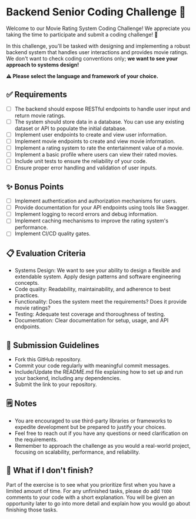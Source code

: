 # Backend Senior Coding Challenge 🍿

Welcome to our Movie Rating System Coding Challenge! We appreciate you taking
the time to participate and submit a coding challenge! 🥳

In this challenge, you'll be tasked with designing and implementing a robust
backend system that handles user interactions and provides movie ratings. We
don't want to check coding conventions only; **we want to see your approach
to systems design!**

**⚠️ Please select the language and framework of your choice.**

## ✅ Requirements

- [ ] The backend should expose RESTful endpoints to handle user input and
  return movie ratings.
- [ ] The system should store data in a database. You can use any existing
  dataset or API to populate the initial database.
- [ ] Implement user endpoints to create and view user information.
- [ ] Implement movie endpoints to create and view movie information.
- [ ] Implement a rating system to rate the entertainment value of a movie.
- [ ] Implement a basic profile where users can view their rated movies.
- [ ] Include unit tests to ensure the reliability of your code.
- [ ] Ensure proper error handling and validation of user inputs.

## ✨ Bonus Points

- [ ] Implement authentication and authorization mechanisms for users.
- [ ] Provide documentation for your API endpoints using tools like Swagger.
- [ ] Implement logging to record errors and debug information.
- [ ] Implement caching mechanisms to improve the rating system's performance.
- [ ] Implement CI/CD quality gates.

## 📋 Evaluation Criteria

- Systems Design: We want to see your ability to design a flexible and
  extendable system. Apply design patterns and software engineering concepts.
- Code quality: Readability, maintainability, and adherence to best practices.
- Functionality: Does the system meet the requirements? Does it provide movie
  ratings?
- Testing: Adequate test coverage and thoroughness of testing.
- Documentation: Clear documentation for setup, usage, and API endpoints.

## 📐 Submission Guidelines

- Fork this GitHub repository.
- Commit your code regularly with meaningful commit messages.
- Include/Update the README.md file explaining how to set up and run your
  backend, including any dependencies.
- Submit the link to your repository.

## 🗒️ Notes

- You are encouraged to use third-party libraries or frameworks to expedite
  development but be prepared to justify your choices.
- Feel free to reach out if you have any questions or need clarification on the
  requirements.
- Remember to approach the challenge as you would a real-world project, focusing
  on scalability, performance, and reliability.

## 🤔 What if I don't finish?

Part of the exercise is to see what you prioritize first when you have a limited
amount of time. For any unfinished tasks, please do add `TODO` comments to
your code with a short explanation. You will be given an opportunity later to go
into more detail and explain how you would go about finishing those tasks.
